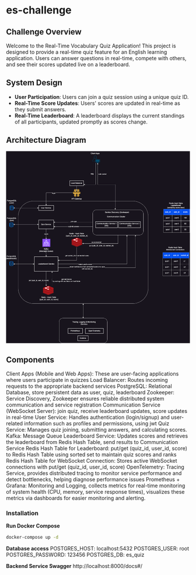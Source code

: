 # es-challenge

## Challenge Overview

Welcome to the Real-Time Vocabulary Quiz Application! This project is designed to provide a real-time quiz feature for an English learning application. Users can answer questions in real-time, compete with others, and see their scores updated live on a leaderboard.

## System Design

- **User Participation**: Users can join a quiz session using a unique quiz ID.
- **Real-Time Score Updates**: Users' scores are updated in real-time as they submit answers.
- **Real-Time Leaderboard**: A leaderboard displays the current standings of all participants, updated promptly as scores change.

## Architecture Diagram

![Architecture Diagram](architecture_diagram.drawio.png)

## Components

Client Apps (Mobile and Web Apps): These are user-facing applications where users participate in quizzes
Load Balancer: Routes incoming requests to the appropriate backend services
PostgreSQL: Relational Database, store persistent data as user, quiz, leaderboard
Zookeeper: Service Discovery, Zookeeper ensures reliable distributed system communication and service registration
Communication Service (WebSocket Server): join quiz, receive leaderboard updates, score updates in real-time
User Service: Handles authentication (login/signup) and user-related information such as profiles and permissions, using jwt
Quiz Service: Manages quiz joining, submitting answers, and calculating scores.
Kafka: Message Queue
Leaderboard Service: Updates scores and retrieves the leaderboard from Redis Hash Table, send results to Communication Service
Redis Hash Table for Leaderboard: put/get (quiz_id, user_id, score) to Redis Hash Table using sorted set to maintain quiz scores and ranks
Redis Hash Table for WebSocket Connection: Stores active WebSocket connections with put/get (quiz_id, user_id, score)
OpenTelemetry: Tracing Service, provides distributed tracing to monitor service performance and detect bottlenecks, helping diagnose performance issues
Prometheus + Grafana: Monitoring and Logging, collects metrics for real-time monitoring of system health (CPU, memory, service response times), visualizes these metrics via dashboards for easier monitoring and alerting.

### Installation

**Run Docker Compose**

```sh
docker-compose up -d
```

**Database access**
POSTGRES_HOST: localhost:5432
POSTGRES_USER: root
POSTGRES_PASSWORD: 123456
POSTGRES_DB: es_quiz

**Backend Service Swagger**
http://localhost:8000/docs#/
